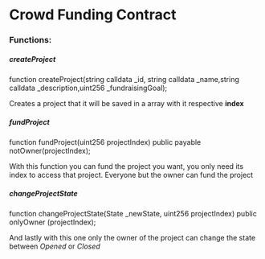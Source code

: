 # Crowd Funding Contract

### Functions:

##### **createProject**

function createProject(string calldata \_id, string calldata \_name,string calldata \_description,uint256 \_fundraisingGoal);

Creates a project that it will be saved in a array with it respective **index**

##### **fundProject**

function fundProject(uint256 projectIndex) public payable notOwner(projectIndex);

With this function you can fund the project you want, you only need its index to access that project. Everyone but the owner can fund the project

##### **changeProjectState**

function changeProjectState(State \_newState, uint256 projectIndex) public onlyOwner (projectIndex);

And lastly with this one only the owner of the project can change the state between _Opened_ or _Closed_

